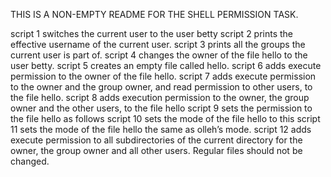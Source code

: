 THIS IS A NON-EMPTY README FOR THE SHELL PERMISSION TASK. 

script 1 switches the current user to the user betty
script 2  prints the effective username of the current user. 
script 3 prints all the groups the current user is part of.
script 4 changes the owner of the file hello to the user betty.
script 5 creates an empty file called hello.
script 6 adds execute permission to the owner of the file hello.
script 7 adds execute permission to the owner and the group owner, and read permission to other users, to the file hello.
script 8 adds execution permission to the owner, the group owner and the other users, to the file hello
script 9 sets the permission to the file hello as follows
script 10 sets the mode of the file hello to this
script 11 sets the mode of the file hello the same as olleh’s mode.
script 12 adds execute permission to all subdirectories of the current directory for the owner, the group owner and all other users. Regular files should not be changed.
